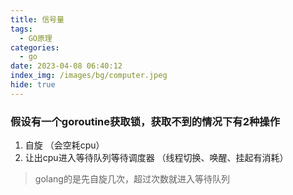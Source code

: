```yaml
---
title: 信号量
tags:
  - GO原理
categories:
  - go
date: 2023-04-08 06:40:12
index_img: /images/bg/computer.jpeg
hide: true
---
```


### 假设有一个goroutine获取锁，获取不到的情况下有2种操作

1. 自旋 （会空耗cpu）
2. 让出cpu进入等待队列等待调度器 （线程切换、唤醒、挂起有消耗）

> golang的是先自旋几次，超过次数就进入等待队列